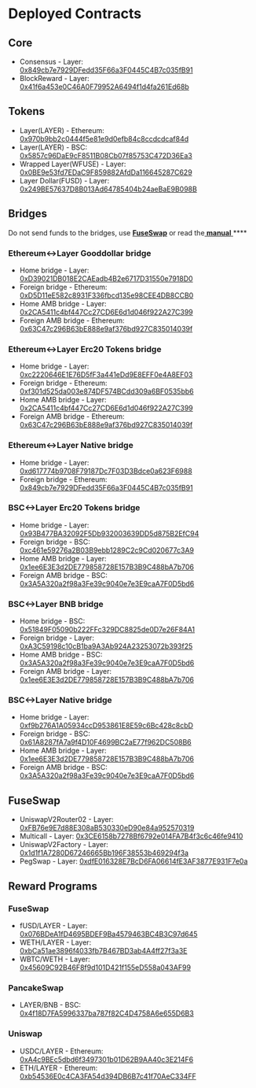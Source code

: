 # Deployed Contracts

## Core

* Consensus - Layer: [0x849cb7e7929DFedd35F66a3F0445C4B7c035fB91](https://explorer.prmscan.org/address/0x849cb7e7929DFedd35F66a3F0445C4B7c035fB91) 
* BlockReward - Layer: [0x41f6a453e0C46A0F79952A6494f1d4fa261Ed68b](https://explorer.prmscan.org/address/0x41f6a453e0C46A0F79952A6494f1d4fa261Ed68b)

## Tokens

* Layer\(LAYER\) - Ethereum: [0x970b9bb2c0444f5e81e9d0efb84c8ccdcdcaf84d](https://etherscan.io/token/0x970b9bb2c0444f5e81e9d0efb84c8ccdcdcaf84d)
* Layer\(LAYER\) - BSC: [0x5857c96DaE9cF8511B08Cb07f85753C472D36Ea3](https://bscscan.com/token/0x5857c96dae9cf8511b08cb07f85753c472d36ea3)
* Wrapped Layer\(WFUSE\) - Layer: [0x0BE9e53fd7EDaC9F859882AfdDa116645287C629](https://explorer.prmscan.org/address/0x0BE9e53fd7EDaC9F859882AfdDa116645287C629)
* Layer Dollar\(FUSD\) - Layer: [0x249BE57637D8B013Ad64785404b24aeBaE9B098B](https://explorer.prmscan.org/address/0x249BE57637D8B013Ad64785404b24aeBaE9B098B)

## Bridges

Do not send funds to the bridges, use [**FuseSwap**](https://fuseswap.com) or read the[ **manual** ](https://app.gitbook.com/@fuse-1/s/fuse-dev-docs/bridges/bridges)\*\*\*\*

### Ethereum&lt;-&gt;Layer Gooddollar bridge

* Home bridge - Layer: [0xD39021DB018E2CAEadb4B2e6717D31550e7918D0](https://explorer.prmscan.org/address/0xD39021DB018E2CAEadb4B2e6717D31550e7918D0/transactions)
* Foreign bridge - Ethereum: [0xD5D11eE582c8931F336fbcd135e98CEE4DB8CCB0](https://etherscan.io/address/0xD5D11eE582c8931F336fbcd135e98CEE4DB8CCB0)
* Home AMB bridge - Layer: [0x2CA5411c4bf447Cc27CD6E6d1d046f922A27C399](https://explorer.prmscan.org/address/0x2CA5411c4bf447Cc27CD6E6d1d046f922A27C399/transactions)
* Foreign AMB bridge - Ethereum: [0x63C47c296B63bE888e9af376bd927C835014039f](https://etherscan.io/address/0x63C47c296B63bE888e9af376bd927C835014039f)

### Ethereum&lt;-&gt;Layer Erc20 Tokens bridge

* Home bridge - Layer: [0xc2220646E1E76D5fF3a441eDd9E8EFF0e4A8EF03](https://explorer.prmscan.org/address/0xc2220646E1E76D5fF3a441eDd9E8EFF0e4A8EF03)
* Foreign bridge - Ethereum: [0xf301d525da003e874DF574BCdd309a6BF0535bb6](https://etherscan.io/address/0xf301d525da003e874DF574BCdd309a6BF0535bb6)
* Home AMB bridge - Layer: [0x2CA5411c4bf447Cc27CD6E6d1d046f922A27C399](https://explorer.prmscan.org/address/0x2CA5411c4bf447Cc27CD6E6d1d046f922A27C399/transactions)
* Foreign AMB bridge - Ethereum: [0x63C47c296B63bE888e9af376bd927C835014039f](https://etherscan.io/address/0x63C47c296B63bE888e9af376bd927C835014039f)

### Ethereum&lt;-&gt;Layer Native bridge

* Home bridge - Layer: [0xd617774b9708F79187Dc7F03D3Bdce0a623F6988](https://explorer.prmscan.org/address/0xd617774b9708F79187Dc7F03D3Bdce0a623F6988/transactions)
* Foreign bridge - Ethereum: [0x849cb7e7929DFedd35F66a3F0445C4B7c035fB91](https://etherscan.io/address/0x849cb7e7929DFedd35F66a3F0445C4B7c035fB91)

### BSC&lt;-&gt;Layer Erc20 Tokens bridge

* Home bridge - Layer: [0x93B477BA32092F5Db932003639DD5d875B2EfC94](https://explorer.prmscan.org/address/0x93B477BA32092F5Db932003639DD5d875B2EfC94/transactions)
* Foreign bridge - BSC: [0xc461e59276a2B03B9ebb1289C2c9Cd020677c3A9](https://bscscan.com/address/0xc461e59276a2B03B9ebb1289C2c9Cd020677c3A9)
* Home AMB bridge - Layer: [0x1ee6E3E3d2DE779858728E157B3B9C488bA7b706](https://explorer.prmscan.org/address/0x1ee6E3E3d2DE779858728E157B3B9C488bA7b706/transactions)
* Foreign AMB bridge - BSC: [0x3A5A320a2f98a3Fe39c9040e7e3E9caA7F0D5bd6](https://bscscan.com/address/0x3A5A320a2f98a3Fe39c9040e7e3E9caA7F0D5bd6)

### BSC&lt;-&gt;Layer BNB bridge

* Home bridge - BSC: [0x51849F05090b222FFc329DC8825de0D7e26F84A1](https://bscscan.com/address/0x51849F05090b222FFc329DC8825de0D7e26F84A1)
* Foreign bridge - Layer: [0xA3C59198c10cB1ba9A3Ab924A23253072b393f25](https://explorer.prmscan.org/address/0xA3C59198c10cB1ba9A3Ab924A23253072b393f25)
* Home AMB bridge - BSC: [0x3A5A320a2f98a3Fe39c9040e7e3E9caA7F0D5bd6](https://bscscan.com/address/0x3A5A320a2f98a3Fe39c9040e7e3E9caA7F0D5bd6)
* Foreign AMB bridge - Layer: [0x1ee6E3E3d2DE779858728E157B3B9C488bA7b706](https://explorer.prmscan.org/address/0x1ee6E3E3d2DE779858728E157B3B9C488bA7b706)

### BSC&lt;-&gt;Layer Native bridge

* Home bridge - Layer: [0xf9b276A1A05934ccD953861E8E59c6Bc428c8cbD](https://explorer.prmscan.org/address/0xf9b276A1A05934ccD953861E8E59c6Bc428c8cbD/transactions)
* Foreign bridge - BSC: [0x61A8287fA7a9f4D10F4699BC2aE77f962DC508B6](https://bscscan.com/address/0x61A8287fA7a9f4D10F4699BC2aE77f962DC508B6)
* Home AMB bridge - Layer: [0x1ee6E3E3d2DE779858728E157B3B9C488bA7b706](https://explorer.prmscan.org/address/0x1ee6E3E3d2DE779858728E157B3B9C488bA7b706)
* Foreign AMB bridge - BSC: [0x3A5A320a2f98a3Fe39c9040e7e3E9caA7F0D5bd6](https://bscscan.com/address/0x3A5A320a2f98a3Fe39c9040e7e3E9caA7F0D5bd6)

## FuseSwap

* UniswapV2Router02 - Layer: [0xFB76e9E7d88E308aB530330eD90e84a952570319](https://explorer.prmscan.org/address/0xFB76e9E7d88E308aB530330eD90e84a952570319)
* Multicall - Layer: [0x3CE6158b7278Bf6792e014FA7B4f3c6c46fe9410](https://explorer.prmscan.org/address/0x3CE6158b7278Bf6792e014FA7B4f3c6c46fe9410)
* UniswapV2Factory - Layer: [0x1d1f1A7280D67246665Bb196F38553b469294f3a](https://explorer.prmscan.org/address/0x1d1f1A7280D67246665Bb196F38553b469294f3a)
* PegSwap - Layer: [0xdfE016328E7BcD6FA06614fE3AF3877E931F7e0a](https://explorer.prmscan.org/address/0xdfE016328E7BcD6FA06614fE3AF3877E931F7e0a)

## Reward Programs

### FuseSwap

* fUSD/LAYER - Layer: [0x076BDeA1fD4695BDEF9Ba4579463BC4B3C97d645](https://explorer.prmscan.org/address/0x076BDeA1fD4695BDEF9Ba4579463BC4B3C97d645)
* WETH/LAYER - Layer: [0xbCa51ae3896f4033fb7B467BD3ab4A4ff27f3a3E](https://explorer.prmscan.org/address/0xbCa51ae3896f4033fb7B467BD3ab4A4ff27f3a3E)
* WBTC/WETH - Layer: [0x45609C92B46F8f9d101D421f155eD558a043AF99](https://explorer.prmscan.org/address/0x45609C92B46F8f9d101D421f155eD558a043AF99)

### PancakeSwap

* LAYER/BNB - BSC: [0x4f18D7FA5996337ba787f82C4D4758A6e655D6B3](https://bscscan.com/address/0x4f18D7FA5996337ba787f82C4D4758A6e655D6B3)

### Uniswap

* USDC/LAYER - Ethereum: [0xA4c9BEc5dbd6f3497301b01D62B9AA40c3E214F6](https://etherscan.io/address/0xA4c9BEc5dbd6f3497301b01D62B9AA40c3E214F6)
* ETH/LAYER - Ethereum: [0xb54536E0c4CA3FA54d394DB6B7c41f70AeC334FF](https://etherscan.io/address/0xb54536E0c4CA3FA54d394DB6B7c41f70AeC334FF)





